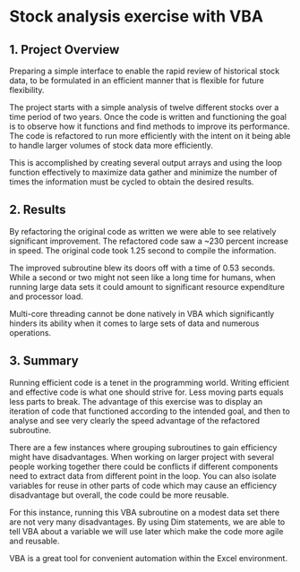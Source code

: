 # Stock analysis exercise with VBA

## 1. Project Overview

Preparing a simple interface to enable the rapid review of historical stock data, to be formulated in an efficient manner that is flexible for future flexibility.  

The project starts with a simple analysis of twelve different stocks over a time period of two years.  Once the code is written and functioning the goal is to observe how it functions and find methods to improve its performance.  The code is refactored to run more efficiently with the intent on it being able to handle larger volumes of stock data more efficiently.  

This is accomplished by creating several output arrays and using the loop function effectively to maximize data gather and minimize the number of times the information must be cycled to obtain the desired results.


## 2. Results

By refactoring the original code as written we were able to see relatively significant improvement.  The refactored code saw a ~230 percent increase in speed.  The original code took 1.25 second to compile the information. 

The improved subroutine blew its doors off with a time of 0.53 seconds.  While a second or two might not seen like a long time for humans, when running large data sets it could amount to significant resource expenditure and processor load. 

Multi-core threading cannot be done natively in VBA which significantly hinders its ability when it comes to large sets of data and numerous operations. 

## 3. Summary

Running efficient code is a tenet in the programming world.  Writing efficient and effective code is what one should strive for.  Less moving parts equals less parts to break.  The advantage of this exercise was to display an iteration of code that functioned according to the intended goal, and then to analyse and see very clearly the speed advantage of the refactored subroutine. 

There are a few instances where grouping subroutines to gain efficiency might have disadvantages.  When working on larger project with several people working together there could be conflicts if different components need to extract data from different point in the loop. You can also isolate variables for reuse in other parts of code which may cause an efficiency disadvantage but overall, the code could be more reusable. 

For this instance, running this VBA subroutine on a modest data set there are not very many disadvantages. By using Dim statements, we are able to tell VBA about a variable we will use later which make the code more agile and reusable.

VBA is a great tool for convenient automation within the Excel environment.  








